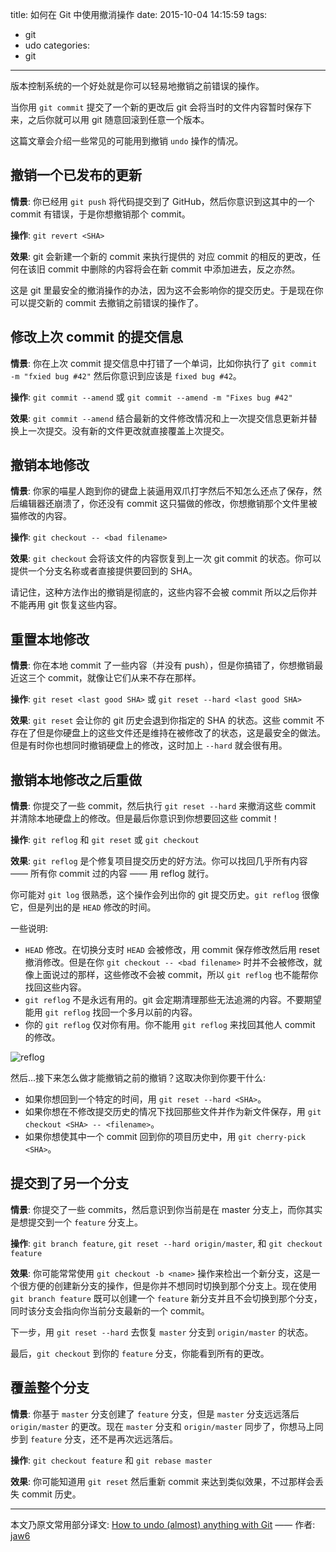 title: 如何在 Git 中使用撤消操作
date: 2015-10-04 14:15:59
tags:
- git
- udo
categories:
- git
---

版本控制系统的一个好处就是你可以轻易地撤销之前错误的操作。

当你用 `git commit` 提交了一个新的更改后 git 会将当时的文件内容暂时保存下来，之后你就可以用 git 随意回滚到任意一个版本。

这篇文章会介绍一些常见的可能用到撤销 `undo` 操作的情况。

## <span>撤销一个已发布的更新</span>

**情景**: 你已经用 `git push` 将代码提交到了 GitHub，然后你意识到这其中的一个 commit 有错误，于是你想撤销那个 commit。

**操作**: `git revert <SHA>`

**效果**: git 会新建一个新的 commit 来执行提供的 <SHA> 对应 commit 的相反的更改，任何在该旧 commit 中删除的内容将会在新 commit 中添加进去，反之亦然。

这是 git 里最安全的撤消操作的办法，因为这不会影响你的提交历史。于是现在你可以提交新的 commit 去撤销之前错误的操作了。

## <span>修改上次 commit 的提交信息</span>

**情景**: 你在上次 commit 提交信息中打错了一个单词，比如你执行了 `git commit -m "fxied bug #42"` 然后你意识到应该是 `fixed bug #42`。

**操作**: `git commit --amend` 或 `git commit --amend -m "Fixes bug #42"`

**效果**: `git commit --amend` 结合最新的文件修改情况和上一次提交信息更新并替换上一次提交。没有新的文件更改就直接覆盖上次提交。

## <span>撤销本地修改</span>

**情景**: 你家的喵星人跑到你的键盘上装逼用双爪打字然后不知怎么还点了保存，然后编辑器还崩溃了，你还没有 commit 这只猫做的修改，你想撤销那个文件里被猫修改的内容。

**操作**: `git checkout -- <bad filename>`

**效果**: `git checkout` 会将该文件的内容恢复到上一次 git commit 的状态。你可以提供一个分支名称或者直接提供要回到的 SHA。

请记住，这种方法作出的撤销是彻底的，这些内容不会被 commit 所以之后你并不能再用 git 恢复这些内容。

## <span>重置本地修改</span>

**情景**: 你在本地 commit 了一些内容（并没有 push），但是你搞错了，你想撤销最近这三个 commit，就像让它们从来不存在那样。

**操作**: `git reset <last good SHA>` 或 `git reset --hard <last good SHA>`

**效果**: `git reset` 会让你的 git 历史会退到你指定的 SHA 的状态。这些 commit 不存在了但是你硬盘上的这些文件还是维持在被修改了的状态，这是最安全的做法。但是有时你也想同时撤销硬盘上的修改，这时加上 `--hard` 就会很有用。

## <span>撤销本地修改之后重做</span>

**情景**: 你提交了一些 commit，然后执行 `git reset --hard` 来撤消这些 commit 并清除本地硬盘上的修改。但是最后你意识到你想要回这些 commit！

**操作**: `git reflog` 和 `git reset` 或 `git checkout`

**效果**: `git reflog` 是个修复项目提交历史的好方法。你可以找回几乎所有内容 —— 所有你 commit 过的内容 —— 用 reflog 就行。

你可能对 `git log` 很熟悉，这个操作会列出你的 git 提交历史。`git reflog` 很像它，但是列出的是 `HEAD` 修改的时间。

一些说明:

- `HEAD` 修改。在切换分支时 `HEAD` 会被修改，用 commit 保存修改然后用 reset 撤消修改。但是在你 `git checkout -- <bad filename>` 时并不会被修改，就像上面说过的那样，这些修改不会被 commit，所以 `git reflog` 也不能帮你找回这些内容。
- `git reflog` 不是永远有用的。git 会定期清理那些无法追溯的内容。不要期望能用 `git reflog` 找回一个多月以前的内容。
- 你的 `git reflog` 仅对你有用。你不能用 `git reflog` 来找回其他人 commit 的修改。

![reflog](https://cloud.githubusercontent.com/assets/2077/6953866/f6b9f054-d891-11e4-8c53-838eff9f40ae.png)

然后...接下来怎么做才能撤销之前的撤销？这取决你到你要干什么:

- 如果你想回到一个特定的时间，用 `git reset --hard <SHA>`。
- 如果你想在不修改提交历史的情况下找回那些文件并作为新文件保存，用 `git checkout <SHA> -- <filename>`。
- 如果你想使其中一个 commit 回到你的项目历史中，用 `git cherry-pick <SHA>`。

## <span>提交到了另一个分支</span>

**情景**: 你提交了一些 commits，然后意识到你当前是在 master 分支上，而你其实是想提交到一个 `feature` 分支上。

**操作**: `git branch feature`, `git reset --hard origin/master`, 和 `git checkout feature`

**效果**: 你可能常常使用 `git checkout -b <name>` 操作来检出一个新分支，这是一个很方便的创建新分支的操作，但是你并不想同时切换到那个分支上。现在使用 `git branch feature` 既可以创建一个 `feature` 新分支并且不会切换到那个分支，同时该分支会指向你当前分支最新的一个 commit。

下一步，用 `git reset --hard` 去恢复 `master` 分支到 `origin/master` 的状态。

最后，`git checkout` 到你的 `feature` 分支，你能看到所有的更改。

## <span>覆盖整个分支</span>

**情景**: 你基于 `master` 分支创建了 `feature` 分支，但是 `master` 分支远远落后 `origin/master` 的更改。现在 `master` 分支和 `origin/master` 同步了，你想马上同步到 `feature` 分支，还不是再次远远落后。

**操作**: `git checkout feature` 和 `git rebase master`

**效果**: 你可能知道用 `git reset` 然后重新 commit 来达到类似效果，不过那样会丢失 commit 历史。

---

本文乃原文常用部分译文: [How to undo (almost) anything with Git](https://github.com/blog/2019-how-to-undo-almost-anything-with-git) —— 作者: [jaw6](https://github.com/jaw6)
